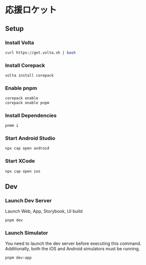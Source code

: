 # 応援ロケット

## Setup

### Install Volta

```bash
curl https://get.volta.sh | bash
```

### Install Corepack

```bash
volta install corepack
```

### Enable pnpm

```bash
corepack enable
corepack enable pnpm
```

### Install Dependencies

```bash
pnmm i
```

### Start Android Studio

```bash
npx cap open android
```

### Start XCode

```bash
npx cap open ios
```

## Dev

### Launch Dev Server
Launch Web, App, Storybook, UI build

```bash
pnpm dev
```

### Launch Simulator
You need to launch the dev server before executing this command. Additionally, both the iOS and Android simulators must be running.

```bash
pnpm dev:app
```

